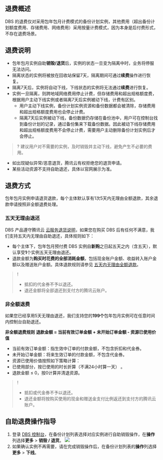 ## 退费概述
DBS 的退费仅对采用包年包月计费模式的备份计划实例，其他费用（超出备份计划额度费用、存储费用、网络费用）采用按量计费模式，因为本身是后付费形式，不存在退费场景。 

## 退费说明
- 包年包月实例自助**销毁/退货**后，实例的状态一旦变为隔离中时，业务将停服无法访问。
- 隔离状态的实例将被放在回收站保留7天，隔离期间可通过**续费**操作进行恢复。
- 隔离7天后，实例将自动下线，下线状态的实例将无法通过**续费**进行恢复。
- 实例一旦隔离，则跨地域网络费用停止计费，但存储费用和超出规格额度费，根据用户主动下线实例或者隔离7天后实例被动下线，计费有区别。
   - 用户主动下线实例，备份计划实例资源和备份数据都会被清除，存储费用和超出规格额度费用也会停止计费。
   - 隔离7天后实例被动下线，备份数据仍存储在备份池中，用户可在控制台找到备份计划的记录，通过备份集来下载备份数据。因此被动下线存储费用和超出规格额度费用不会停止计费，需要用户主动删除备份计划实例后才会停止。
>? 建议用户对不需要的实例，及时销毁并主动下线，避免产生不必要的费用。
- 如出现疑似异常/恶意退货，腾讯云有权拒绝您的退货申请。
- 某些活动资源不支持自助退还，具体以官网展示为准。

## 退费方式
包年包月实例申请退货退款，每个主体默认享有1次5天内无理由全额退款，其余退款申请按照非全额退费处理。 

### 五天无理由退还
DBS 产品遵守腾讯云 [云服务退货说明](https://cloud.tencent.com/document/product/555/7440)，如果您在购买 DBS 后有任何不满意，我们支持五天内无理由自助退还，具体规则如下：
- 每个主体下，包年包月预付费 DBS 实例自**新购**之日起五天之内（含五天），默认享受**1**个实例五天无理由退还。
- 退款金额为**购买时花费的全部消耗金额**，包括现金账户金额、收益转入账户金额以及赠送账户金额。具体退款规则请参见 [五天内无理由全额退款](https://cloud.tencent.com/document/product/555/7440#.E4.BA.94.E5.A4.A9.E5.86.85.E6.97.A0.E7.90.86.E7.94.B1.E5.85.A8.E9.A2.9D.E9.80.80.E6.AC.BE)。

>!
>- 抵扣的代金券不予以退还。
>- 退还金额将全部退还到支付方的腾讯云账户。

### 非全额退费
如果您已经享用5天无理由退还，我们支持您的**199个**包年包月实例可在任意时间内控制台自助退还。

**非全额退费规则**
**退款金额 = 当前有效订单金额 + 未开始订单金额 - 资源已使用价值**

- 当前有效订单金额：指生效中订单的付款金额，不包含折扣和代金券。
- 未开始订单金额：将来生效订单的付款金额，不包含代金券。
- 资源已使用价值按照如下策略计算：
 - 已使用部分，按已使用的时长折算（不满24小时算一天） 。
 - 退款金额 ≤ 0，按0计算并清退资源。

>!
>- 抵扣或代金券不予以退还。
>- 退还金额将按购买使用的现金和赠送金支付比例返还到支付方的腾讯云账户。

## 自助退费操作指导
1. 登录 [DBS 控制台](https://console.cloud.tencent.com/dbs/backup)，在备份计划列表选择对应实例进行自助销毁操作，在**操作**列选择**更多** > **销毁 / 退货**。
![](https://qcloudimg.tencent-cloud.cn/raw/55dbcb7c4bc5204ad030f905215e8e0b.png)
3. 如果确认实例不再需要，请在完成销毁操作后，在备份计划列表的**操作**列选择**更多** > **下线**。
